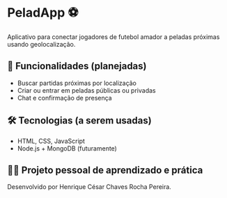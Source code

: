 # PeladApp ⚽

Aplicativo para conectar jogadores de futebol amador a peladas próximas usando geolocalização.

## 🚀 Funcionalidades (planejadas)
- Buscar partidas próximas por localização
- Criar ou entrar em peladas públicas ou privadas
- Chat e confirmação de presença

## 🛠️ Tecnologias (a serem usadas)
- HTML, CSS, JavaScript
- Node.js + MongoDB (futuramente)

## 👨‍💻 Projeto pessoal de aprendizado e prática
Desenvolvido por Henrique César Chaves Rocha Pereira.
